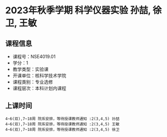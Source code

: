 # 2023年秋季学期 科学仪器实验 孙喆, 徐卫, 王敏






## 课程信息

- 课程号：NSE4019.01
- 学分：1
- 教学类型：实验课
- 开课单位：核科学技术学院
- 课程类别：专业选修
- 课程层次：本科计划内课程

## 上课时间

```
4~6(双),7~18周 院系安排，等待授课教师通知 :2(3,4,5) 孙喆
4~6(双),7~18周 院系安排，等待授课教师通知 :2(3,4,5) 王敏
4~6(双),7~18周 院系安排，等待授课教师通知 :2(3,4,5) 徐卫
```


